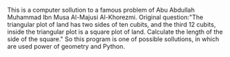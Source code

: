 This is a computer sollution to a famous problem of Abu Abdullah Muhammad Ibn Musa Al-Majusi Al-Khorezmi. Original question:"The triangular plot of land has two sides of ten cubits, and the third 12 cubits, inside the triangular plot is a square plot of land. Calculate the length of the side of the square." So this program is one of possible sollutions, in which are used power of geometry and Python.